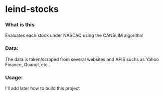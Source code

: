 # leind-stocks

### What is this
Evaluates each stock under NASDAQ using the CANSLIM algorithm

### Data:
The data is taken/scraped from several websites and APIS suchs as Yahoo Finance, Quandl, etc..

### Usage:
I'll add later how to build this project
